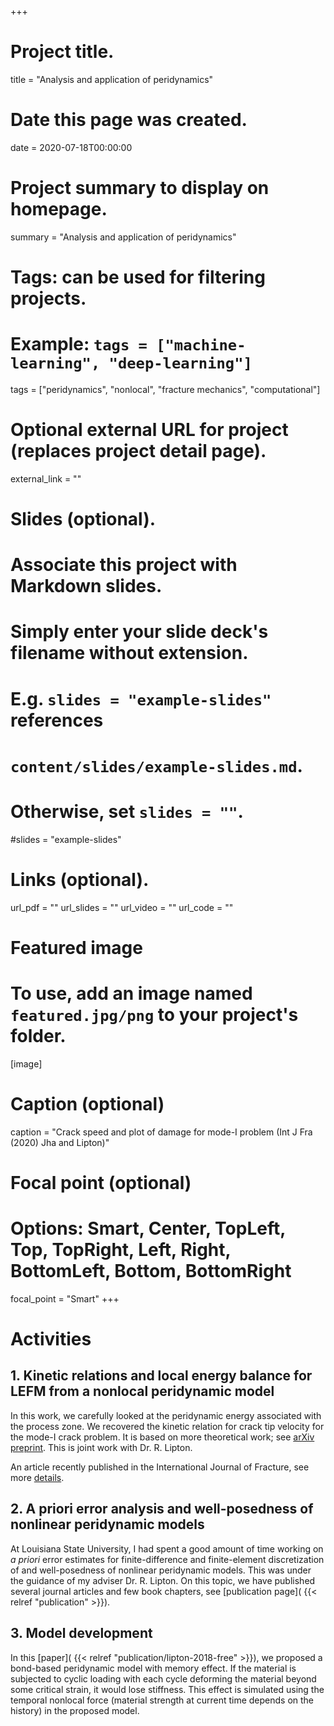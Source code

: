 +++
# Project title.
title = "Analysis and application of peridynamics"

# Date this page was created.
date = 2020-07-18T00:00:00

# Project summary to display on homepage.
summary = "Analysis and application of peridynamics"

# Tags: can be used for filtering projects.
# Example: `tags = ["machine-learning", "deep-learning"]`
tags = ["peridynamics", "nonlocal", "fracture mechanics", "computational"]

# Optional external URL for project (replaces project detail page).
external_link = ""

# Slides (optional).
#   Associate this project with Markdown slides.
#   Simply enter your slide deck's filename without extension.
#   E.g. `slides = "example-slides"` references 
#   `content/slides/example-slides.md`.
#   Otherwise, set `slides = ""`.
#slides = "example-slides"

# Links (optional).
url_pdf = ""
url_slides = ""
url_video = ""
url_code = ""


# Featured image
# To use, add an image named `featured.jpg/png` to your project's folder. 
[image]
  # Caption (optional)
  caption = "Crack speed and plot of damage for mode-I problem (Int J Fra (2020) Jha and Lipton)"
  
  # Focal point (optional)
  # Options: Smart, Center, TopLeft, Top, TopRight, Left, Right, BottomLeft, Bottom, BottomRight
  focal_point = "Smart"
+++


# Activities

## 1. Kinetic relations and local energy balance for LEFM from a nonlocal peridynamic model

In this work, we carefully looked at the peridynamic energy associated with the process zone. We recovered the kinetic relation for crack tip velocity for the mode-I crack problem. It is based on more theoretical work; see [arXiv preprint](https://arxiv.org/abs/2001.00313). This is joint work with Dr. R. Lipton.

An article recently published in the International Journal of Fracture, see more [details](https://link.springer.com/article/10.1007/s10704-020-00480-0).

## 2. A priori error analysis and well-posedness of nonlinear peridynamic models

At Louisiana State University, I had spent a good amount of time working on *a priori* error estimates for finite-difference and finite-element discretization of and well-posedness of nonlinear peridynamic models. This was under the guidance of my adviser Dr. R. Lipton. On this topic, we have published several journal articles and few book chapters, see [publication page]( {{< relref "publication" >}}). 

## 3. Model development

In this [paper]( {{< relref "publication/lipton-2018-free" >}}), we proposed a bond-based peridynamic model with memory effect. If the material is subjected to cyclic loading with each cycle deforming the material beyond some critical strain, it would lose stiffness. This effect is simulated using the temporal nonlocal force (material strength at current time depends on the history) in the proposed model.
